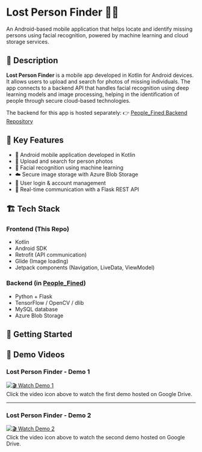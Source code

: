 # Lost Person Finder 👤📱

An Android-based mobile application that helps locate and identify missing persons using facial recognition, powered by machine learning and cloud storage services.

## 📱 Description

**Lost Person Finder** is a mobile app developed in Kotlin for Android devices. It allows users to upload and search for photos of missing individuals. The app connects to a backend API that handles facial recognition using deep learning models and image processing, helping in the identification of people through secure cloud-based technologies.

The backend for this app is hosted separately:
👉 [People_Fined Backend Repository](https://github.com/AhmedYossry552/People_Fined)

## 🧠 Key Features

- 📲 Android mobile application developed in Kotlin
- 📸 Upload and search for person photos
- 🧠 Facial recognition using machine learning
- ☁️ Secure image storage with Azure Blob Storage
- 🔐 User login & account management
- 🔄 Real-time communication with a Flask REST API

## 🏗️ Tech Stack

### Frontend (This Repo)
- Kotlin
- Android SDK
- Retrofit (API communication)
- Glide (Image loading)
- Jetpack components (Navigation, LiveData, ViewModel)

### Backend (in [People_Fined](https://github.com/AhmedYossry552/People_Fined))
- Python + Flask
- TensorFlow / OpenCV / dlib
- MySQL database
- Azure Blob Storage

## 🚀 Getting Started

## 🎥 Demo Videos

### Lost Person Finder - Demo 1  
[![🎬 Watch Demo 1](https://img.icons8.com/ios-filled/50/000000/video.png)](https://drive.google.com/file/d/1s26i1Nz3Ad8jE5vIPtOUmYdhK4XjAe6k/view?usp=drive_link)  
Click the video icon above to watch the first demo hosted on Google Drive.

---

### Lost Person Finder - Demo 2  
[![🎬 Watch Demo 2](https://img.icons8.com/ios-filled/50/000000/video.png)](https://drive.google.com/file/d/1fqy8dgM7804xNEaPJk4ev8kXVkgoilPP/view?usp=sharing)  
Click the video icon above to watch the second demo hosted on Google Drive.

